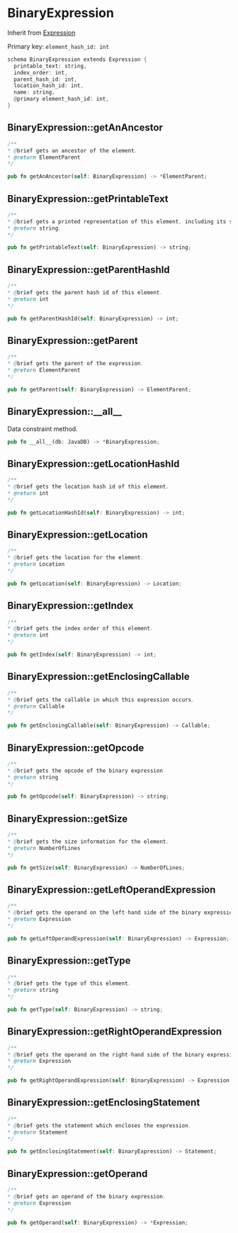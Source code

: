 # BinaryExpression

Inherit from [Expression](./Expression.md)

Primary key: `element_hash_id: int`

```rust
schema BinaryExpression extends Expression {
  printable_text: string,
  index_order: int,
  parent_hash_id: int,
  location_hash_id: int,
  name: string,
  @primary element_hash_id: int,
}
```
## BinaryExpression::getAnAncestor

```java
/**
* @brief gets an ancestor of the element.
* @return ElementParent 
*/
```
```rust
pub fn getAnAncestor(self: BinaryExpression) -> *ElementParent;
```
## BinaryExpression::getPrintableText

```java
/**
* @brief gets a printed representation of this element, including its structure where applicable.
* @return string.
*/
```
```rust
pub fn getPrintableText(self: BinaryExpression) -> string;
```
## BinaryExpression::getParentHashId

```java
/**
* @brief gets the parent hash id of this element.
* @return int
*/
```
```rust
pub fn getParentHashId(self: BinaryExpression) -> int;
```
## BinaryExpression::getParent

```java
/**
* @brief gets the parent of the expression.
* @return ElementParent 
*/
```
```rust
pub fn getParent(self: BinaryExpression) -> ElementParent;
```
## BinaryExpression::\_\_all\_\_

Data constraint method.

```rust
pub fn __all__(db: JavaDB) -> *BinaryExpression;
```
## BinaryExpression::getLocationHashId

```java
/**
* @brief gets the location hash id of this element.
* @return int
*/
```
```rust
pub fn getLocationHashId(self: BinaryExpression) -> int;
```
## BinaryExpression::getLocation

```java
/**
* @brief gets the location for the element.
* @return Location
*/
```
```rust
pub fn getLocation(self: BinaryExpression) -> Location;
```
## BinaryExpression::getIndex

```java
/**
* @brief gets the index order of this element.
* @return int
*/
```
```rust
pub fn getIndex(self: BinaryExpression) -> int;
```
## BinaryExpression::getEnclosingCallable

```java
/**
* @brief gets the callable in which this expression occurs.
* @return Callable 
*/
```
```rust
pub fn getEnclosingCallable(self: BinaryExpression) -> Callable;
```
## BinaryExpression::getOpcode

```java
/**
* @brief gets the opcode of the binary expression
* @return string 
*/
```
```rust
pub fn getOpcode(self: BinaryExpression) -> string;
```
## BinaryExpression::getSize

```java
/**
* @brief gets the size information for the element.
* @return NumberOfLines
*/
```
```rust
pub fn getSize(self: BinaryExpression) -> NumberOfLines;
```
## BinaryExpression::getLeftOperandExpression

```java
/**
* @brief gets the operand on the left-hand side of the binary expression.
* @return Expression 
*/
```
```rust
pub fn getLeftOperandExpression(self: BinaryExpression) -> Expression;
```
## BinaryExpression::getType

```java
/**
* @brief gets the type of this element.
* @return string
*/
```
```rust
pub fn getType(self: BinaryExpression) -> string;
```
## BinaryExpression::getRightOperandExpression

```java
/**
* @brief gets the operand on the right-hand side of the binary expression.
* @return Expression 
*/
```
```rust
pub fn getRightOperandExpression(self: BinaryExpression) -> Expression;
```
## BinaryExpression::getEnclosingStatement

```java
/**
* @brief gets the statement which encloses the expression.
* @return Statement 
*/
```
```rust
pub fn getEnclosingStatement(self: BinaryExpression) -> Statement;
```
## BinaryExpression::getOperand

```java
/**
* @brief gets an operand of the binary expression.
* @return Expression 
*/
```
```rust
pub fn getOperand(self: BinaryExpression) -> *Expression;
```
